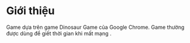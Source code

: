 # Giới thiệu 
Game dựa trên game Dinosaur Game của Google Chrome. Game thường được dùng để giết thời gian khi mất mạng .
